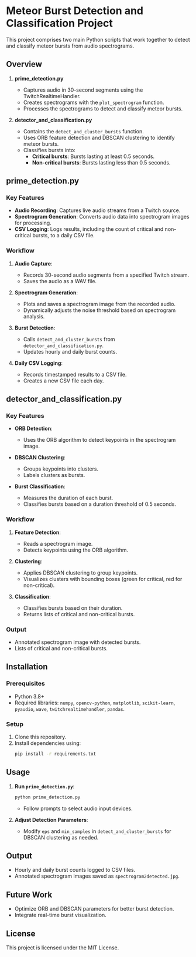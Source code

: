 # Meteor Burst Detection and Classification Project

This project comprises two main Python scripts that work together to detect and classify meteor bursts from audio spectrograms.

## Overview
1. **prime_detection.py**
   - Captures audio in 30-second segments using the TwitchRealtimeHandler.
   - Creates spectrograms with the `plot_spectrogram` function.
   - Processes the spectrograms to detect and classify meteor bursts.

2. **detector_and_classification.py**
   - Contains the `detect_and_cluster_bursts` function.
   - Uses ORB feature detection and DBSCAN clustering to identify meteor bursts.
   - Classifies bursts into:
     - **Critical bursts**: Bursts lasting at least 0.5 seconds.
     - **Non-critical bursts**: Bursts lasting less than 0.5 seconds.

## prime_detection.py
### Key Features
- **Audio Recording**: Captures live audio streams from a Twitch source.
- **Spectrogram Generation**: Converts audio data into spectrogram images for processing.
- **CSV Logging**: Logs results, including the count of critical and non-critical bursts, to a daily CSV file.

### Workflow
1. **Audio Capture**:
   - Records 30-second audio segments from a specified Twitch stream.
   - Saves the audio as a WAV file.

2. **Spectrogram Generation**:
   - Plots and saves a spectrogram image from the recorded audio.
   - Dynamically adjusts the noise threshold based on spectrogram analysis.

3. **Burst Detection**:
   - Calls `detect_and_cluster_bursts` from `detector_and_classification.py`.
   - Updates hourly and daily burst counts.

4. **Daily CSV Logging**:
   - Records timestamped results to a CSV file.
   - Creates a new CSV file each day.

## detector_and_classification.py
### Key Features
- **ORB Detection**:
  - Uses the ORB algorithm to detect keypoints in the spectrogram image.
- **DBSCAN Clustering**:
  - Groups keypoints into clusters.
  - Labels clusters as bursts.

- **Burst Classification**:
  - Measures the duration of each burst.
  - Classifies bursts based on a duration threshold of 0.5 seconds.

### Workflow
1. **Feature Detection**:
   - Reads a spectrogram image.
   - Detects keypoints using the ORB algorithm.

2. **Clustering**:
   - Applies DBSCAN clustering to group keypoints.
   - Visualizes clusters with bounding boxes (green for critical, red for non-critical).

3. **Classification**:
   - Classifies bursts based on their duration.
   - Returns lists of critical and non-critical bursts.

### Output
- Annotated spectrogram image with detected bursts.
- Lists of critical and non-critical bursts.

## Installation
### Prerequisites
- Python 3.8+
- Required libraries: `numpy`, `opencv-python`, `matplotlib`, `scikit-learn`, `pyaudio`, `wave`, `twitchrealtimehandler`, `pandas`.

### Setup
1. Clone this repository.
2. Install dependencies using:
   ```bash
   pip install -r requirements.txt
   ```

## Usage
1. **Run `prime_detection.py`**:
   ```bash
   python prime_detection.py
   ```
   - Follow prompts to select audio input devices.

2. **Adjust Detection Parameters**:
   - Modify `eps` and `min_samples` in `detect_and_cluster_bursts` for DBSCAN clustering as needed.

## Output
- Hourly and daily burst counts logged to CSV files.
- Annotated spectrogram images saved as `spectrogram2detected.jpg`.

## Future Work
- Optimize ORB and DBSCAN parameters for better burst detection.
- Integrate real-time burst visualization.

## License
This project is licensed under the MIT License.
